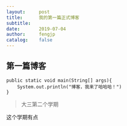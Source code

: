 ```yaml
---
layout:     post
title:      我的第一篇正式博客
subtitle:   
date:       2019-07-04
author:     fengjp
catalog:    false
---
```

## 第一篇博客

    public static void main(String[] args){
        System.out.println("博客，我来了哈哈哈！")
    }

>大三第二个学期
    



这个学期有点

